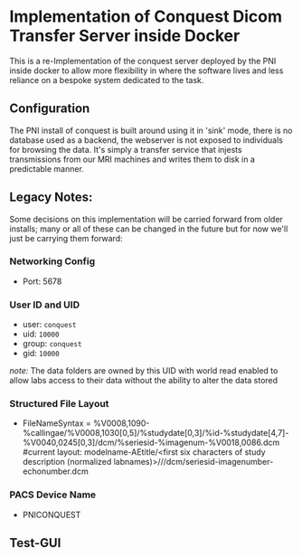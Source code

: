 # Implementation of Conquest Dicom Transfer Server inside Docker

This is a re-Implementation of the conquest server deployed by the PNI inside docker to allow more flexibility in where the software lives and less reliance on a bespoke system dedicated to the task.

## Configuration
The PNI install of conquest is built around using it in 'sink' mode, there is no database used as a backend, the webserver is not exposed to individuals for browsing the data. It's simply a transfer service that injests transmissions from our MRI machines and writes them to disk in a predictable manner.

## Legacy Notes:
Some decisions on this implementation will be carried forward from older installs; many or all of these can be changed in the future but for now we'll just be carrying them forward:

### Networking Config
* Port: 5678

### User ID and UID
* user: `conquest`
* uid: `10000`
* group: `conquest`
* gid: `10000`

*note:* The data folders are owned by this UID with world read enabled to allow labs access to their data without the ability to alter the data stored

### Structured File Layout
* FileNameSyntax = %V0008,1090-%callingae/%V0008,1030[0,5]/%studydate[0,3]/%id-%studydate[4,7]-%V0040,0245[0,3]/dcm/%seriesid-%imagenum-%V0018,0086.dcm
#current layout: modelname-AEtitle/<first six characters of study description (normalized labnames)>/<year>/<monthday-minutessecond>/dcm/seriesid-imagenumber-echonumber.dcm

### PACS Device Name
* PNICONQUEST


## Test-GUI
